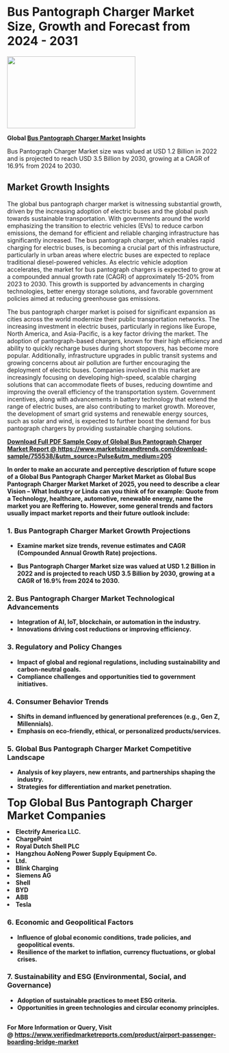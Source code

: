 <H1>Bus Pantograph Charger Market Size, Growth and Forecast from 2024 - 2031</H1><img class="aligncenter size-medium wp-image-584254" src="https://thirdeyenews.in/wp-content/uploads/2024/09/Global-Market-Research-300x168.jpeg" alt="" width="300" height="168" /><p><strong>Global&nbsp;<a href="https://www.marketsizeandtrends.com/download-sample/755538/&amp;utm_source=Pulse&amp;utm_medium=205">Bus Pantograph Charger Market</a> Insights</strong></p><p>Bus Pantograph Charger Market size was valued at USD 1.2 Billion in 2022 and is projected to reach USD 3.5 Billion by 2030, growing at a CAGR of 16.9% from 2024 to 2030.</p><p><h2>Market Growth Insights</h2> <p>The global bus pantograph charger market is witnessing substantial growth, driven by the increasing adoption of electric buses and the global push towards sustainable transportation. With governments around the world emphasizing the transition to electric vehicles (EVs) to reduce carbon emissions, the demand for efficient and reliable charging infrastructure has significantly increased. The bus pantograph charger, which enables rapid charging for electric buses, is becoming a crucial part of this infrastructure, particularly in urban areas where electric buses are expected to replace traditional diesel-powered vehicles. As electric vehicle adoption accelerates, the market for bus pantograph chargers is expected to grow at a compounded annual growth rate (CAGR) of approximately 15-20% from 2023 to 2030. This growth is supported by advancements in charging technologies, better energy storage solutions, and favorable government policies aimed at reducing greenhouse gas emissions.</p> <p><strong><a href="#"></a></strong></p> <p>The bus pantograph charger market is poised for significant expansion as cities across the world modernize their public transportation networks. The increasing investment in electric buses, particularly in regions like Europe, North America, and Asia-Pacific, is a key factor driving the market. The adoption of pantograph-based chargers, known for their high efficiency and ability to quickly recharge buses during short stopovers, has become more popular. Additionally, infrastructure upgrades in public transit systems and growing concerns about air pollution are further encouraging the deployment of electric buses. Companies involved in this market are increasingly focusing on developing high-speed, scalable charging solutions that can accommodate fleets of buses, reducing downtime and improving the overall efficiency of the transportation system. Government incentives, along with advancements in battery technology that extend the range of electric buses, are also contributing to market growth. Moreover, the development of smart grid systems and renewable energy sources, such as solar and wind, is expected to further boost the demand for bus pantograph chargers by providing sustainable charging solutions. <p><strong><a href="#"></p><p><span class=""><strong>Download Full PDF Sample Copy of Global Bus Pantograph Charger Market Report</strong> @ <a href="https://www.marketsizeandtrends.com/download-sample/755538/&amp;utm_source=Pulse&amp;utm_medium=205" target="_blank">https://www.marketsizeandtrends.com/download-sample/755538/&amp;utm_source=Pulse&amp;utm_medium=205</a></span></p><p>In order to make an accurate and perceptive description of future scope of a Global&nbsp;Bus Pantograph Charger Market Market as Global&nbsp;Bus Pantograph Charger Market Market of 2025, you need to describe a clear Vision &ndash; What Industry or Linda can you think of for example: Quote from a Technology, healthcare, automotive, renewable energy, name the market you are Reffering to. However, some general trends and factors usually impact market reports and their future outlook include:</p><h3>1.&nbsp;<strong>Bus Pantograph Charger Market Growth Projections</strong></h3><ul><li>Examine market size trends, revenue estimates and CAGR (Compounded Annual Growth Rate) projections.</li><li><p>Bus Pantograph Charger Market size was valued at USD 1.2 Billion in 2022 and is projected to reach USD 3.5 Billion by 2030, growing at a CAGR of 16.9% from 2024 to 2030.</p></li></ul><h3>2.&nbsp;<strong>Bus Pantograph Charger Market Technological Advancements</strong></h3><ul><li>Integration of AI, IoT, blockchain, or automation in the industry.</li><li>Innovations driving cost reductions or improving efficiency.</li></ul><h3>3.&nbsp;<strong>Regulatory and Policy Changes</strong></h3><ul><li>Impact of global and regional regulations, including sustainability and carbon-neutral goals.</li><li>Compliance challenges and opportunities tied to government initiatives.</li></ul><h3>4.&nbsp;<strong>Consumer Behavior Trends</strong></h3><ul><li>Shifts in demand influenced by generational preferences (e.g., Gen Z, Millennials).</li><li>Emphasis on eco-friendly, ethical, or personalized products/services.</li></ul><h3>5.&nbsp;<strong>Global Bus Pantograph Charger Market Competitive Landscape</strong></h3><ul><li>Analysis of key players, new entrants, and partnerships shaping the industry.</li><li>Strategies for differentiation and market penetration.</li></ul><p data-pm-slice="1 1 []"><span style="color: inherit; font-family: inherit; font-size: 25px;">Top Global Bus Pantograph Charger Market Companies</span></p><div class="" data-test-id=""><p><li>Electrify America LLC.</li><li> ChargePoint</li><li> Royal Dutch Shell PLC</li><li> Hangzhou AoNeng Power Supply Equipment Co.</li><li> Ltd.</li><li> Blink Charging</li><li> Siemens AG</li><li> Shell</li><li> BYD</li><li> ABB</li><li> Tesla</li></p></div><h3>6.&nbsp;<strong>Economic and Geopolitical Factors</strong></h3><ul><li>Influence of global economic conditions, trade policies, and geopolitical events.</li><li>Resilience of the market to inflation, currency fluctuations, or global crises.</li></ul><h3>7.&nbsp;<strong>Sustainability and ESG (Environmental, Social, and Governance)</strong></h3><ul><li>Adoption of sustainable practices to meet ESG criteria.</li><li>Opportunities in green technologies and circular economy principles.</li></ul><h2><strong style="font-size: 14px;">For More Information or Query, Visit @&nbsp;</strong><a style="background-color: #ffffff; font-size: 14px;" href="https://www.marketsizeandtrends.com/report/bus-pantograph-charger-market/" target="_blank">https://www.verifiedmarketreports.com/product/airport-passenger-boarding-bridge-market</a></h2>
